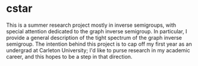 # cstar
This is a summer research project mostly in inverse semigroups, with special attention 
dedicated to the graph inverse semigroup. In particular, I provide a general description
of the tight spectrum of the graph inverse semigroup. The intention behind this project is 
to cap off my first year as an undergrad at Carleton University; I'd like to 
purse research in my academic career, and this hopes to be a step in that direction.
